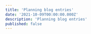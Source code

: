 ```yaml
---
title: 'Planning blog entries'
date: '2021-10-09T00:00:00.000Z'
description: 'Planning blog entries'
published: false
---
```

